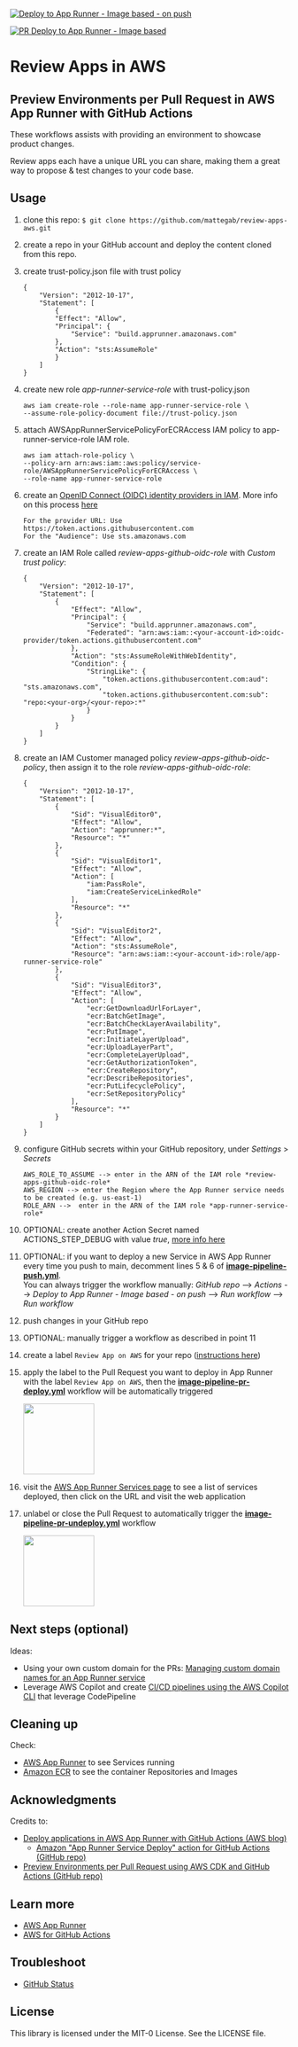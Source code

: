 [![Deploy to App Runner - Image based - on push](https://github.com/mattegab/review-apps-aws/actions/workflows/image-pipeline-push.yml/badge.svg)](https://github.com/mattegab/review-apps-aws/actions/workflows/image-pipeline-push.yml)

[![PR Deploy to App Runner - Image based](https://github.com/mattegab/review-apps-aws/actions/workflows/image-pipeline-pr-deploy.yml/badge.svg)](https://github.com/mattegab/review-apps-aws/actions/workflows/image-pipeline-pr-deploy.yml)


# Review Apps in AWS

## Preview Environments per Pull Request in AWS App Runner with GitHub Actions

These workflows assists with providing an environment to showcase product changes.

Review apps each have a unique URL you can share, making them a great way to propose & test changes to your code base.

## Usage

1. clone this repo: ```$ git clone https://github.com/mattegab/review-apps-aws.git```

2. create a repo in your GitHub account and deploy the content cloned from this repo.

3. create trust-policy.json file with trust policy
    ```
    {
        "Version": "2012-10-17",
        "Statement": [
            {
            "Effect": "Allow",
            "Principal": {
                "Service": "build.apprunner.amazonaws.com"
            },
            "Action": "sts:AssumeRole"
            }
        ]
    }
    ```

4. create new role *app-runner-service-role* with trust-policy.json
    ```
    aws iam create-role --role-name app-runner-service-role \
    --assume-role-policy-document file://trust-policy.json
    ```

5. attach AWSAppRunnerServicePolicyForECRAccess IAM policy to app-runner-service-role IAM role.
    ```
    aws iam attach-role-policy \
    --policy-arn arn:aws:iam::aws:policy/service-role/AWSAppRunnerServicePolicyForECRAccess \
    --role-name app-runner-service-role
    ```

6. create an [OpenID Connect (OIDC) identity providers in IAM](https://docs.aws.amazon.com/IAM/latest/UserGuide/id_roles_providers_create_oidc.html#manage-oidc-provider-console). More info on this process [here](https://docs.github.com/en/actions/deployment/security-hardening-your-deployments/configuring-openid-connect-in-amazon-web-services)
    ```
    For the provider URL: Use https://token.actions.githubusercontent.com
    For the "Audience": Use sts.amazonaws.com
    ```

7. create an IAM Role called *review-apps-github-oidc-role* with *Custom trust policy*:
    ```
    {
        "Version": "2012-10-17",
        "Statement": [
            {
                "Effect": "Allow",
                "Principal": {
                    "Service": "build.apprunner.amazonaws.com",
                    "Federated": "arn:aws:iam::<your-account-id>:oidc-provider/token.actions.githubusercontent.com"
                },
                "Action": "sts:AssumeRoleWithWebIdentity",
                "Condition": {
                    "StringLike": {
                        "token.actions.githubusercontent.com:aud": "sts.amazonaws.com",
                        "token.actions.githubusercontent.com:sub": "repo:<your-org>/<your-repo>:*"
                    }
                }
            }
        ]
    }
    ```

8. create an IAM Customer managed policy *review-apps-github-oidc-policy*, then assign it to the role *review-apps-github-oidc-role*:
    ```
    {
        "Version": "2012-10-17",
        "Statement": [
            {
                "Sid": "VisualEditor0",
                "Effect": "Allow",
                "Action": "apprunner:*",
                "Resource": "*"
            },
            {
                "Sid": "VisualEditor1",
                "Effect": "Allow",
                "Action": [
                    "iam:PassRole",
                    "iam:CreateServiceLinkedRole"
                ],
                "Resource": "*"
            },
            {
                "Sid": "VisualEditor2",
                "Effect": "Allow",
                "Action": "sts:AssumeRole",
                "Resource": "arn:aws:iam::<your-account-id>:role/app-runner-service-role"
            },
            {
                "Sid": "VisualEditor3",
                "Effect": "Allow",
                "Action": [
                    "ecr:GetDownloadUrlForLayer",
                    "ecr:BatchGetImage",
                    "ecr:BatchCheckLayerAvailability",
                    "ecr:PutImage",
                    "ecr:InitiateLayerUpload",
                    "ecr:UploadLayerPart",
                    "ecr:CompleteLayerUpload",
                    "ecr:GetAuthorizationToken",
                    "ecr:CreateRepository",
                    "ecr:DescribeRepositories",
                    "ecr:PutLifecyclePolicy",
                    "ecr:SetRepositoryPolicy"
                ],
                "Resource": "*"
            }
        ]
    }
    ```

9. configure GitHub secrets within your GitHub repository, under *Settings* > *Secrets*
    ```
    AWS_ROLE_TO_ASSUME --> enter in the ARN of the IAM role *review-apps-github-oidc-role*
    AWS_REGION --> enter the Region where the App Runner service needs to be created (e.g. us-east-1)
    ROLE_ARN -->  enter in the ARN of the IAM role *app-runner-service-role*
    ```


10. OPTIONAL: create another Action Secret named ACTIONS_STEP_DEBUG with value *true*, [more info here](https://docs.github.com/en/actions/monitoring-and-troubleshooting-workflows/enabling-debug-logging)

11. OPTIONAL: if you want to deploy a new Service in AWS App Runner every time you push to main, decomment lines 5 & 6 of **[image-pipeline-push.yml](.github/workflows/image-pipeline-push.yml)**. 
<br/>You can always trigger the workflow manually: *GitHub repo* --> *Actions* --> *Deploy to App Runner - Image based - on push* --> *Run workflow* --> *Run workflow*

12. push changes in your GitHub repo

13. OPTIONAL: manually trigger a workflow as described in point 11

14. create a label `Review App on AWS` for your repo ([instructions here](https://docs.github.com/en/issues/using-labels-and-milestones-to-track-work/managing-labels))

15. apply the label to the Pull Request you want to deploy in App Runner with the label `Review App on AWS`, then the **[image-pipeline-pr-deploy.yml](.github/workflows/image-pipeline-pr-deploy.yml)** workflow will be automatically triggered

    <img src="screenshots/PR-deploy.png" width="128"/>

16. visit the [AWS App Runner Services page](https://console.aws.amazon.com/apprunner/home#/services) to see a list of services deployed, then click on the URL and visit the web application

17. unlabel or close the Pull Request to automatically trigger the **[image-pipeline-pr-undeploy.yml](.github/workflows/image-pipeline-pr-undeploy.yml)** workflow

    <img src="screenshots/PR-undeploy.png" width="128"/>

## Next steps (optional)

Ideas:

- Using your own custom domain for the PRs: [Managing custom domain names for an App Runner service]()
- Leverage AWS Copilot and create [CI/CD pipelines using the AWS Copilot CLI](https://aws.github.io/copilot-cli/docs/concepts/pipelines/) that leverage CodePipeline

## Cleaning up

Check:

- [AWS App Runner](https://console.aws.amazon.com/apprunner/home#/services) to see Services running
- [Amazon ECR](https://console.aws.amazon.com/ecr/repositories) to see the container Repositories and Images

## Acknowledgments

Credits to:

- [Deploy applications in AWS App Runner with GitHub Actions (AWS blog)](https://aws.amazon.com/blogs/containers/deploy-applications-in-aws-app-runner-with-github-actions/)
  - [Amazon "App Runner Service Deploy" action for GitHub Actions (GitHub repo)](https://github.com/awslabs/amazon-app-runner-deploy)
- [Preview Environments per Pull Request using AWS CDK and GitHub Actions (GitHub repo)](https://github.com/jgoux/preview-environments-per-pull-request-using-aws-cdk-and-github-actions)

## Learn more

- [AWS App Runner](https://aws.amazon.com/apprunner/)
- [AWS for GitHub Actions](https://github.com/aws-actions)

## Troubleshoot

- [GitHub Status](https://www.githubstatus.com/)

## License

This library is licensed under the MIT-0 License. See the LICENSE file.
